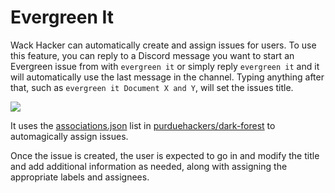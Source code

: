 # Evergreen It

Wack Hacker can automatically create and assign issues for users. To use this
feature, you can reply to a Discord message you want to start an Evergreen
issue from with `evergreen it` or simply reply `evergreen it` and it will
automatically use the last message in the channel. Typing anything after 
that, such as `evergreen it Document X and Y`, will set the issues title.

![](https://github.com/user-attachments/assets/cac51b7d-e912-4a5c-a443-d03923f3eb4d)

It uses the [associations.json](https://github.com/purduehackers/dark-forest/blob/main/people/associations.json)
list in [purduehackers/dark-forest](https://github.com/purduehackers/dark-forest)
to automagically assign issues.

Once the issue is created, the user is expected to go in and modify the title
and add additional information as needed, along with assigning the appropriate
labels and assignees.
